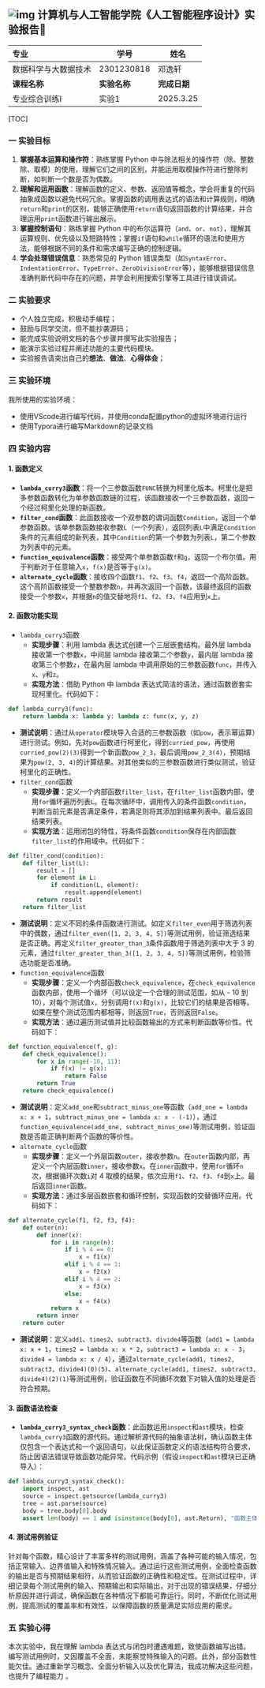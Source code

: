 ## ![img](https://cnchen2000.oss-cn-shanghai.aliyuncs.com/img/logo.png)      计算机与人工智能学院《人工智能程序设计》实验报告📝

| 专业                 | 学号         | 姓名         |
| :------------------- | ------------ | ------------ |
| 数据科学与大数据技术 | 2301230818   | 邓逸轩       |
| **课程名称**         | **实验名称** | **完成日期** |
| 专业综合训练I        | 实验1        | 2025.3.25    |



[TOC]

### 一 实验目标

1. **掌握基本运算和操作符**：熟练掌握 Python 中与除法相关的操作符（除、整数除、取模）的使用，理解它们之间的区别，并能运用取模操作符进行整除判断，如判断一个数是否为偶数。
2. **理解和运用函数**：理解函数的定义、参数、返回值等概念，学会将重复的代码抽象成函数以避免代码冗余。掌握函数的调用表达式的语法和计算规则，明确`return`和`print`的区别，能够正确使用`return`语句返回函数的计算结果，并合理运用`print`函数进行输出展示。
3. **掌握控制语句**：熟练掌握 Python 中的布尔运算符（`and`、`or`、`not`），理解其运算规则、优先级以及短路特性；掌握`if`语句和`while`循环的语法和使用方法，能够根据不同的条件和需求编写正确的控制逻辑。
4. **学会处理错误信息**：熟悉常见的 Python 错误类型（如`SyntaxError`、`IndentationError`、`TypeError`、`ZeroDivisionError`等），能够根据错误信息准确判断代码中存在的问题，并学会利用搜索引擎等工具进行错误调试。

### 二 实验要求



- 个人独立完成，积极动手编程；
- 鼓励与同学交流，但不能抄袭源码；
- 能完成实验说明文档的各个步骤并撰写此实验报告；
- 能演示实验过程并阐述功能的主要代码模块。
- 实验报告请突出自己的**想法**、**做法**、**心得体会**；

### 三 实验环境

我所使用的实验环境：

- 使用VScode进行编写代码，并使用conda配置python的虚拟环境进行运行
- 使用Typora进行编写Markdown的记录文档

### 四 实验内容

#### 1. 函数定义

- **`lambda_curry3`函数**：将一个三参数函数`FUNC`转换为柯里化版本。柯里化是把多参数函数转化为单参数函数链的过程，该函数接收一个三参数函数，返回一个经过柯里化处理的新函数。
- **`filter_cond`函数**：此函数接收一个双参数的谓词函数`Condition`，返回一个单参数函数。该单参数函数接收参数`L`（一个列表），返回列表`L`中满足`Condition`条件的元素组成的新列表，其中`Condition`的第一个参数为列表`L`，第二个参数为列表中的元素。
- **`function_equivalence`函数**：接受两个单参数函数`f`和`g`，返回一个布尔值。用于判断对于任意输入`x`，`f(x)`是否等于`g(x)`。
- **`alternate_cycle`函数**：接收四个函数`f1`、`f2`、`f3`、`f4`，返回一个高阶函数。这个高阶函数接受一个整数参数`n`，并再次返回一个函数，该最终返回的函数接受一个参数`x`，并根据`n`的值交替地将`f1`、`f2`、`f3`、`f4`应用到`x`上。

#### 2. 函数功能实现

- `lambda_curry3`函数
  - **实现步骤**：利用 lambda 表达式创建一个三层嵌套结构。最外层 lambda 接收第一个参数`x`，中间层 lambda 接收第二个参数`y`，最内层 lambda 接收第三个参数`z`，在最内层 lambda 中调用原始的三参数函数`func`，并传入`x`、`y`和`z`。
  - **实现方法**：借助 Python 中 lambda 表达式简洁的语法，通过函数嵌套实现柯里化。代码如下：

```python
def lambda_curry3(func):
    return lambda x: lambda y: lambda z: func(x, y, z)
```

- **测试说明**：通过从`operator`模块导入合适的三参数函数（如`pow`，表示幂运算）进行测试。例如，先对`pow`函数进行柯里化，得到`curried_pow`，再使用`curried_pow(2)(3)`得到一个新函数`pow_2_3`，最后调用`pow_2_3(4)`，预期结果为`pow(2, 3, 4)`的计算结果。对其他类似的三参数函数进行类似测试，验证柯里化的正确性。
- `filter_cond`函数
  - **实现步骤**：定义一个内部函数`filter_list`，在`filter_list`函数内部，使用`for`循环遍历列表`L`。在每次循环中，调用传入的条件函数`condition`，判断当前元素是否满足条件，若满足则将其添加到结果列表中。最后返回结果列表。
  - **实现方法**：运用闭包的特性，将条件函数`condition`保存在内部函数`filter_list`的作用域中。代码如下：

```python
def filter_cond(condition):
    def filter_list(L):
        result = []
        for element in L:
            if condition(L, element):
                result.append(element)
        return result
    return filter_list
```

- **测试说明**：定义不同的条件函数进行测试。如定义`filter_even`用于筛选列表中的偶数，通过`filter_even([1, 2, 3, 4, 5])`等测试用例，验证筛选结果是否正确。再定义`filter_greater_than_3`条件函数用于筛选列表中大于 3 的元素，通过`filter_greater_than_3([1, 2, 3, 4, 5])`等测试用例，检验筛选功能是否准确。
- `function_equivalence`函数
  - **实现步骤**：定义一个内部函数`check_equivalence`，在`check_equivalence`函数内部，使用一个循环（可以设定一个合理的测试范围，如从 - 10 到 10），对每个测试值`x`，分别调用`f(x)`和`g(x)`，比较它们的结果是否相等。如果在整个测试范围内都相等，则返回`True`，否则返回`False`。
  - **实现方法**：通过遍历测试值并比较函数输出的方式来判断函数等价性。代码如下：

```python
def function_equivalence(f, g):
    def check_equivalence():
        for x in range(-10, 11):
            if f(x) != g(x):
                return False
        return True
    return check_equivalence()
```

- **测试说明**：定义`add_one`和`subtract_minus_one`等函数（`add_one = lambda x: x + 1`，`subtract_minus_one = lambda x: x - (-1)`），通过`function_equivalence(add_one, subtract_minus_one)`等测试用例，验证函数是否能正确判断两个函数的等价性。
- `alternate_cycle`函数
  - **实现步骤**：定义一个外层函数`outer`，接收参数`n`。在`outer`函数内部，再定义一个内层函数`inner`，接收参数`x`。在`inner`函数中，使用`for`循环`n`次，根据循环次数`i`对 4 取模的结果，依次应用`f1`、`f2`、`f3`、`f4`到`x`上。最后返回`inner`函数。
  - **实现方法**：通过多层函数嵌套和循环控制，实现函数的交替循环应用。代码如下：

```python
def alternate_cycle(f1, f2, f3, f4):
    def outer(n):
        def inner(x):
            for i in range(n):
                if i % 4 == 0:
                    x = f1(x)
                elif i % 4 == 1:
                    x = f2(x)
                elif i % 4 == 2:
                    x = f3(x)
                else:
                    x = f4(x)
            return x
        return inner
    return outer
```

- **测试说明**：定义`add1`、`times2`、`subtract3`、`divide4`等函数（`add1 = lambda x: x + 1`，`times2 = lambda x: x * 2`，`subtract3 = lambda x: x - 3`，`divide4 = lambda x: x / 4`），通过`alternate_cycle(add1, times2, subtract3, divide4)(0)(5)`、`alternate_cycle(add1, times2, subtract3, divide4)(2)(1)`等测试用例，验证函数在不同循环次数下对输入值的处理是否符合预期。

#### 3. 函数语法检查

- **`lambda_curry3_syntax_check`函数**：此函数运用`inspect`和`ast`模块，检查`lambda_curry3`函数的源代码。通过解析源代码的抽象语法树，确认函数主体仅包含一个表达式和一个返回语句，以此保证函数定义的语法结构符合要求，防止因语法错误导致函数功能异常。代码示例（假设`inspect`和`ast`模块已正确导入）：

```python
def lambda_curry3_syntax_check():
    import inspect, ast
    source = inspect.getsource(lambda_curry3)
    tree = ast.parse(source)
    body = tree.body[0].body
    assert len(body) == 1 and isinstance(body[0], ast.Return), "函数主体应仅包含一个表达式和一个返回语句"
```

#### 4. 测试用例验证

针对每个函数，精心设计了丰富多样的测试用例，涵盖了各种可能的输入情况，包括正常输入、边界值输入和特殊情况输入。通过运行这些测试用例，全面检查函数的输出是否与预期结果相符，从而验证函数的正确性和稳定性。在测试过程中，详细记录每个测试用例的输入、预期输出和实际输出，对于出现的错误结果，仔细分析原因并进行调试，确保函数在各种情况下都能可靠运行。同时，不断优化测试用例，提高测试的覆盖率和有效性，以保障函数的质量满足实际应用的需求。

### 五 实验心得

本次实验中，我在理解 lambda 表达式与闭包时遭遇难题，致使函数编写出错。编写测试用例时，又因覆盖不全面，未能察觉特殊输入的问题。此外，部分函数性能欠佳。通过重新学习概念、全面分析输入以及优化算法，我成功解决这些问题，也提升了编程能力 。